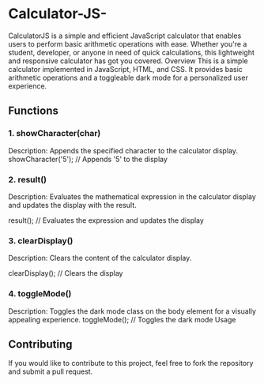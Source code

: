 # Calculator-JS-
CalculatorJS is a simple and efficient JavaScript calculator that enables users to perform basic arithmetic operations with ease. Whether you're a student, developer, or anyone in need of quick calculations, this lightweight and responsive calculator has got you covered.
Overview
This is a simple calculator implemented in JavaScript, HTML, and CSS. It provides basic arithmetic operations and a toggleable dark mode for a personalized user experience.

## Functions
 ### 1. showCharacter(char)
Description: Appends the specified character to the calculator display.
showCharacter('5'); // Appends '5' to the display
 ### 2. result()
Description: Evaluates the mathematical expression in the calculator display and updates the display with the result.


result(); // Evaluates the expression and updates the display
### 3. clearDisplay()
Description: Clears the content of the calculator display.

clearDisplay(); // Clears the display
### 4. toggleMode()
Description: Toggles the dark mode class on the body element for a visually appealing experience.
toggleMode(); // Toggles the dark mode Usage

 ## Contributing
If you would like to contribute to this project, feel free to fork the repository and submit a pull request.
